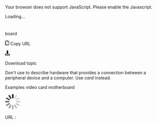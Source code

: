 Your browser does not support JavaScript. Please enable the Javascript.

Loading...

# 

board

![Copy URL](media/board/Copy.png)
Copy URL

![Download](media/board/Download.png)

Download topic

Don't use to describe hardware that provides a connection between a peripheral device and a computer. Use *card* instead.

Examples
video card 
motherboard

![In progress](media/board/activity-large.gif)

URL :
